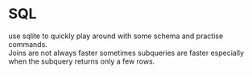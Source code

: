 # SQL

use sqlite to quickly play around with some schema and practise commands.  
Joins are not always faster sometimes subqueries are faster especially when the subquery returns only a few rows.
